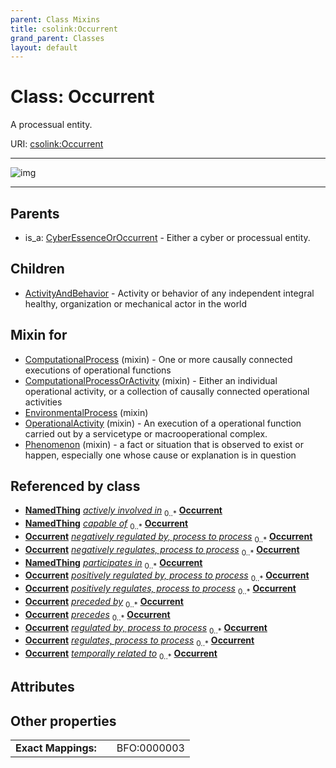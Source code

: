 ```yaml
---
parent: Class Mixins
title: csolink:Occurrent
grand_parent: Classes
layout: default
---
```


# Class: Occurrent


A processual entity.

URI: [csolink:Occurrent](https://w3id.org/csolink/vocab/Occurrent)


---

![img](http://yuml.me/diagram/nofunky;dir:TB/class/[Phenomenon]uses%20-.-%3E[Occurrent],[OperationalActivity]uses%20-.-%3E[Occurrent],[EnvironmentalProcess]uses%20-.-%3E[Occurrent],[ComputationalProcessOrActivity]uses%20-.-%3E[Occurrent],[ComputationalProcess]uses%20-.-%3E[Occurrent],[Occurrent]%5E-[ActivityAndBehavior],[CyberEssenceOrOccurrent]%5E-[Occurrent],[Phenomenon],[OperationalActivity],[NamedThing],[EnvironmentalProcess],[CyberEssenceOrOccurrent],[ComputationalProcessOrActivity],[ComputationalProcess],[ActivityAndBehavior])

---


## Parents

 *  is_a: [CyberEssenceOrOccurrent](CyberEssenceOrOccurrent.md) - Either a cyber or processual entity.

## Children

 * [ActivityAndBehavior](ActivityAndBehavior.md) - Activity or behavior of any independent integral healthy, organization or mechanical actor in the world

## Mixin for

 * [ComputationalProcess](ComputationalProcess.md) (mixin)  - One or more causally connected executions of operational functions
 * [ComputationalProcessOrActivity](ComputationalProcessOrActivity.md) (mixin)  - Either an individual operational activity, or a collection of causally connected operational activities
 * [EnvironmentalProcess](EnvironmentalProcess.md) (mixin) 
 * [OperationalActivity](OperationalActivity.md) (mixin)  - An execution of a operational function carried out by a servicetype or macrooperational complex.
 * [Phenomenon](Phenomenon.md) (mixin)  - a fact or situation that is observed to exist or happen, especially one whose cause or explanation is in question

## Referenced by class

 *  **[NamedThing](NamedThing.md)** *[actively involved in](actively_involved_in.md)*  <sub>0..*</sub>  **[Occurrent](Occurrent.md)**
 *  **[NamedThing](NamedThing.md)** *[capable of](capable_of.md)*  <sub>0..*</sub>  **[Occurrent](Occurrent.md)**
 *  **[Occurrent](Occurrent.md)** *[negatively regulated by, process to process](negatively_regulated_by_process_to_process.md)*  <sub>0..*</sub>  **[Occurrent](Occurrent.md)**
 *  **[Occurrent](Occurrent.md)** *[negatively regulates, process to process](negatively_regulates_process_to_process.md)*  <sub>0..*</sub>  **[Occurrent](Occurrent.md)**
 *  **[NamedThing](NamedThing.md)** *[participates in](participates_in.md)*  <sub>0..*</sub>  **[Occurrent](Occurrent.md)**
 *  **[Occurrent](Occurrent.md)** *[positively regulated by, process to process](positively_regulated_by_process_to_process.md)*  <sub>0..*</sub>  **[Occurrent](Occurrent.md)**
 *  **[Occurrent](Occurrent.md)** *[positively regulates, process to process](positively_regulates_process_to_process.md)*  <sub>0..*</sub>  **[Occurrent](Occurrent.md)**
 *  **[Occurrent](Occurrent.md)** *[preceded by](preceded_by.md)*  <sub>0..*</sub>  **[Occurrent](Occurrent.md)**
 *  **[Occurrent](Occurrent.md)** *[precedes](precedes.md)*  <sub>0..*</sub>  **[Occurrent](Occurrent.md)**
 *  **[Occurrent](Occurrent.md)** *[regulated by, process to process](regulated_by_process_to_process.md)*  <sub>0..*</sub>  **[Occurrent](Occurrent.md)**
 *  **[Occurrent](Occurrent.md)** *[regulates, process to process](regulates_process_to_process.md)*  <sub>0..*</sub>  **[Occurrent](Occurrent.md)**
 *  **[Occurrent](Occurrent.md)** *[temporally related to](temporally_related_to.md)*  <sub>0..*</sub>  **[Occurrent](Occurrent.md)**

## Attributes


## Other properties

|  |  |  |
| --- | --- | --- |
| **Exact Mappings:** | | BFO:0000003 |

